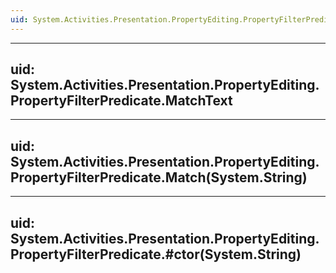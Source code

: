 ```yaml
---
uid: System.Activities.Presentation.PropertyEditing.PropertyFilterPredicate
---
```


---
uid: System.Activities.Presentation.PropertyEditing.PropertyFilterPredicate.MatchText
---

---
uid: System.Activities.Presentation.PropertyEditing.PropertyFilterPredicate.Match(System.String)
---

---
uid: System.Activities.Presentation.PropertyEditing.PropertyFilterPredicate.#ctor(System.String)
---
